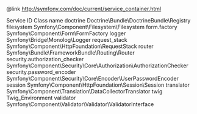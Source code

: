 @link http://symfony.com/doc/current/service_container.html

Service ID	Class name
doctrine	Doctrine\Bundle\DoctrineBundle\Registry
filesystem	Symfony\Component\Filesystem\Filesystem
form.factory	Symfony\Component\Form\FormFactory
logger	Symfony\Bridge\Monolog\Logger
request_stack	Symfony\Component\HttpFoundation\RequestStack
router	Symfony\Bundle\FrameworkBundle\Routing\Router
security.authorization_checker	Symfony\Component\Security\Core\Authorization\AuthorizationChecker
security.password_encoder	Symfony\Component\Security\Core\Encoder\UserPasswordEncoder
session	Symfony\Component\HttpFoundation\Session\Session
translator	Symfony\Component\Translation\DataCollectorTranslator
twig	Twig_Environment
validator	Symfony\Component\Validator\Validator\ValidatorInterface